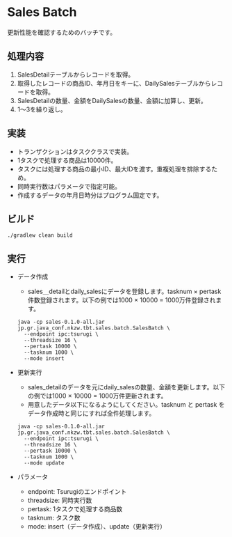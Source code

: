 # Sales Batch
更新性能を確認するためのバッチです。
## 処理内容
1. SalesDetailテーブルからレコードを取得。
2. 取得したレコードの商品ID、年月日をキーに、DailySalesテーブルからレコードを取得。
3. SalesDetailの数量、金額をDailySalesの数量、金額に加算し、更新。
4. 1～3を繰り返し。

## 実装
- トランザクションはタスククラスで実装。
- 1タスクで処理する商品は10000件。
- タスクには処理する商品の最小ID、最大IDを渡す。重複処理を排除するため。
- 同時実行数はパラメータで指定可能。
- 作成するデータの年月日時分はプログラム固定です。

## ビルド
```shell
./gradlew clean build
```
## 実行

- データ作成
  - sales＿detailとdaily_salesにデータを登録します。tasknum × pertask 件数登録されます。以下の例では1000 × 10000 = 1000万件登録されます。
  ```shell
  java -cp sales-0.1.0-all.jar jp.gr.java_conf.nkzw.tbt.sales.batch.SalesBatch \
    --endpoint ipc:tsurugi \
    --threadsize 16 \
    --pertask 10000 \
    --tasknum 1000 \
    --mode insert
  ```

- 更新実行
  - sales_detailのデータを元にdaily_salesの数量、金額を更新します。以下の例では1000 × 10000 = 1000万件更新されます。
  - 用意したデータ以下になるようにしてください。tasknum と pertask をデータ作成時と同じにすれば全件処理します。
  ```shell
  java -cp sales-0.1.0-all.jar jp.gr.java_conf.nkzw.tbt.sales.batch.SalesBatch \
    --endpoint ipc:tsurugi \
    --threadsize 16 \
    --pertask 10000 \
    --tasknum 1000 \
    --mode update
  ```

- パラメータ
  - endpoint: Tsurugiのエンドポイント
  - threadsize: 同時実行数
  - pertask: 1タスクで処理する商品数
  - tasknum: タスク数
  - mode: insert（データ作成）、update（更新実行）